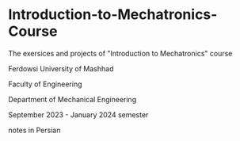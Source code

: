 # Introduction-to-Mechatronics-Course
The exersices and projects of "Introduction to Mechatronics" course

Ferdowsi University of Mashhad

Faculty of Engineering

Department of Mechanical Engineering

September 2023 - January 2024 semester


notes in Persian
